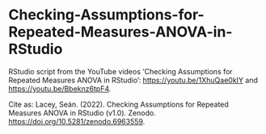 # Checking-Assumptions-for-Repeated-Measures-ANOVA-in-RStudio
RStudio script from the YouTube videos ‘Checking Assumptions for Repeated Measures ANOVA in RStudio’: https://youtu.be/1XhuQae0kIY and https://youtu.be/Bbeknz6tpF4. 

Cite as: Lacey, Seán. (2022). Checking Assumptions for Repeated Measures ANOVA in RStudio (v1.0). Zenodo. https://doi.org/10.5281/zenodo.6963559.

